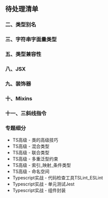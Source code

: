 ## 待处理清单

### 二、类型别名
### 三、字符串字面量类型
### 五、类型兼容性
### 八、JSX
### 九、装饰器
### 十、Mixins
### 十一、三斜线指令

### 专题细分
+ TS高级 - 类的高级技巧
+ TS高级 - 混合类型
+ TS高级 - 联合类型
+ TS高级 - 多重泛型约束
+ TS高级 - 索引_映射_条件类型
+ TS高级 - 命名空间
+ Typescript实战 - 代码检查工具TSLint_ESLint
+ Typescript实战 - 单元测试Jest
+ Typescript实战 - 组件封装

